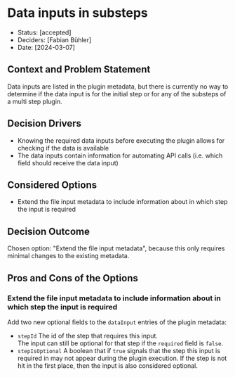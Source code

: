 # Data inputs in substeps

* Status: [accepted]
* Deciders: [Fabian Bühler]
* Date: [2024-03-07]

## Context and Problem Statement

Data inputs are listed in the plugin metadata, but there is currently no way to determine if the data input is for the initial step or for any of the substeps of a multi step plugin.

## Decision Drivers <!-- optional -->

* Knowing the required data inputs before executing the plugin allows for checking if the data is available
* The data inputs contain information for automating API calls (i.e. which field should receive the data input)

## Considered Options

* Extend the file input metadata to include information about in which step the input is required

## Decision Outcome

Chosen option: "Extend the file input metadata", because this only requires minimal changes to the existing metadata.


## Pros and Cons of the Options <!-- optional -->

### Extend the file input metadata to include information about in which step the input is required

Add two new optional fields to the `dataInput` entries of the plugin metadata:

 *  `stepId` The id of the step that requires this input.\
    The input can still be optional for that step if the `required` field is `false`.
 *  `stepIsOptional` A boolean that if `true` signals that the step this input is required in may not appear during the plugin execution.
    If the step is not hit in the first place, then the input is also considered optional.


<!-- markdownlint-disable-file MD013 -->
